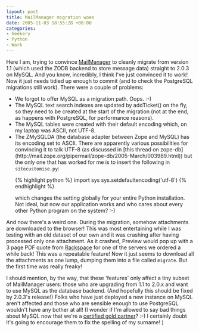 ```yaml
---
layout: post
title: MailManager migration woes
date: 2005-11-03 18:55:28 +00:00
categories:
- Geekery
- Python
- Work
---
```

Here I am, trying to convince [MailManager](http://www.logicalware.com/) to cleanly migrate from version 1.1 (which used the ZODB backend to store message data) straight to 2.0.3 on MySQL.  And you know, incredibly, I think I've just convinced it to work!  Now it just needs tidied up enough to commit (and to check the PostgreSQL migrations still work).  There were a couple of problems:

<ul>
  <li>We forgot to offer MySQL as a migration path.  Oops. :-)</li>
  <li>The MySQL text search indexes are updated by addTicket() on the fly, so they need to be created at the start of the migration (not at the end, as happens with PostgreSQL, for performance reasons).</li>
  <li>The MySQL tables were created with their default encoding which, on my laptop was ASCII, not UTF-8.</li>
  <li>The ZMySQLDA (the database adapter between Zope and MySQL) has its encoding set to ASCII.  There are apparently various possibilities for convincing it to talk UTF-8 (as discussed in [this thread on zope-db](http://mail.zope.org/pipermail/zope-db/2005-March/003989.html)) but the only one that has worked for me is to insert the following in <code>sitecustomise.py</code>:

{% highlight python %}
import sys
sys.setdefaultencoding('utf-8')
{% endhighlight %}

which changes the setting globally for your entire Python installation.  Not ideal, but now our application works and who cares about every other Python program on the system? :-)</li>
</ul>

And now there's a weird one.  During the migration, somehow attachments are downloaded to the browser!  This was most entertaining while I was testing with an old dataset of our own and it was crashing after having processed only one attachment. As it crashed, Preview would pop up with a 3 page PDF quote from [Rackspace](http://www.rackspace.co.uk/) for one of the servers we ordered a while back!  This was a repeatable feature!  Now it just seems to download all the attachments as one lump, dumping them into a file called <code>migrate</code>.  But the first time was really freaky!

I should mention, by the way, that these 'features' only affect a tiny subset of MailManager users: those who are upgrading from 1.1 to 2.0.x and want to use MySQL as the database backend.  (And hopefully this should be fixed by 2.0.3's release!)  Folks who have just deployed a new instance on MySQL aren't affected and those who are sensible enough to use PostgreSQL wouldn't have any bother at all!  (I wonder if I'm allowed to say bad things about MySQL now that we're a [certified gold partner](http://solutions.mysql.com/technology/?item=806)? :-)  I certainly doubt it's going to encourage them to fix the spelling of my surname! )
